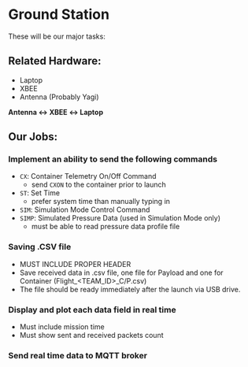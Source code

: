 # Ground Station
These will be our major tasks:

## Related Hardware:

- Laptop
- XBEE
- Antenna (Probably Yagi)

**Antenna ↔ XBEE ↔ Laptop**


## Our Jobs:

### Implement an ability to send the following commands
- ```CX```: Container Telemetry On/Off Command
	- send ```CXON``` to the container prior to launch
- ```ST```: Set Time
	- prefer system time than manually typing in
- ```SIM```: Simulation Mode Control Command
- ```SIMP```: Simulated Pressure Data (used in Simulation Mode only)
	- must be able to read pressure data profile file

### Saving .CSV file
- MUST INCLUDE PROPER HEADER
- Save received data in .csv file, one file for Payload and one for Container (Flight_<TEAM_ID>_C/P.csv)
- The file should be ready immediately after the launch via USB drive.

### Display and plot each data field in real time
- Must include mission time
- Must show sent and received packets count

### Send real time data to MQTT broker
